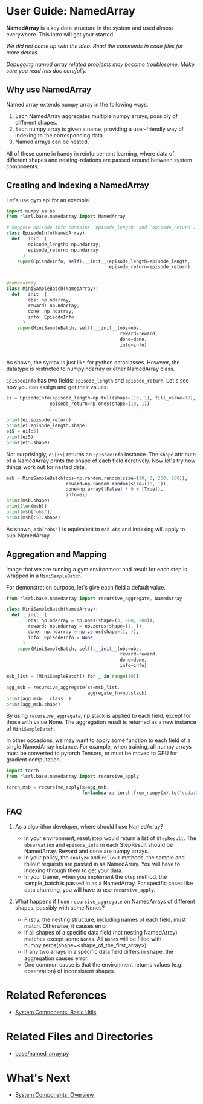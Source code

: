 # User Guide: NamedArray

**NamedArray** is a key data structure in the system and used almost everywhere. 
This intro will get your started.

*We did not come up with the idea. Read the comments in code files for more details.*

*Debugging named array related problems may become troublesome. Make sure you read this doc carefully.*

## Why use NamedArray
Named array extends numpy array in the 
following ways.
1. Each NamedArray aggregates multiple numpy arrays, possibly of different shapes.
2. Each numpy array is given a name, providing a user-friendly way of indexing to the corresponding data.
3. Named arrays can be nested.

All of these come in handy in reinforcement learning, where data of different shapes and nesting-relations
are passed around between system components.

## Creating and Indexing a NamedArray

Let's use gym api for an example.

```python
import numpy as np
from rlsrl.base.namedarray import NamedArray

# Suppose episode info contains `episode_length` and `episode_return`.
class EpisodeInfo(NamedArray):
  def __init__(
        episode_length: np.ndarray,
        episode_return: np.ndarray
      )
    super(EpisodeInfo, self).__init__(episode_length=episode_length,
                                      episode_return=episode_return)


@namedarray
class MiniSampleBatch(NamedArray):
  def __init__(
        obs: np.ndarray,
        reward: np.ndarray,
        done: np.ndarray,
        info: EpisodeInfo
      )
    super(MiniSampleBatch, self).__init__(obs=obs,
                                          reward=reward,
                                          done=done,
                                          info=info)
    
```

As shown, the syntax is just like for python dataclasses. However, the datatype is restricted to numpy.ndarray or other
NamedArray class.

`EpisodeInfo` has two fields: `episode_length` and `episode_return`. Let's see how you can assign and get their 
values.

```python
ei = EpisodeInfo(episode_length=np.full(shape=(10, 1), fill_value=10),
                episode_return=np.ones(shape=(10, 1))
                )

print(ei.episode_return)
print(ei.episode_length.shape)
ei5 = ei[:5]
print(ei5)
print(ei5.shape)
```

Not surprisingly, `ei[:5]` returns an `EpisodeInfo` instance. The `shape` attribute of a NamedArray prints the shape
of each field iteratively. Now let's try how things work out for nested data.

```python
msb = MiniSampleBatch(obs=np.random.random(size=(10, 3, 200, 200)),
                      reward=np.random.random(size=(10, 1)),
                      done=np.array([False] * 9 + [True]),
                      info=ei)
print(msb.shape)
print(len(msb))
print(msb["obs"])
print(msb[:5].shape)
```
As shown, `msb["obs"]` is equivalent to `msb.obs` and indexing will apply to sub-NamedArray.


## Aggregation and Mapping

Image that we are running a gym environment and result for each step is wrapped in a `MiniSampleBatch`. 

For demonstration purpose, let's give each field a default value.

```python
from rlsrl.base.namedarray import recursive_aggregate, NamedArray

class MiniSampleBatch(NamedArray):
  def __init__(
        obs: np.ndarray = np.ones(shape=(3, 200, 200)),
        reward: np.ndarray = np.zeros(shape=(1, )),
        done: np.ndarray = np.zeros(shape=(1, )),
        info: EpisodeInfo = None
      )
    super(MiniSampleBatch, self).__init__(obs=obs,
                                          reward=reward,
                                          done=done,
                                          info=info)

msb_list = [MiniSampleBatch() for _ in range(10)]

agg_msb = recursive_aggregate(xs=msb_list, 
                              aggregate_fn=np.stack)
print(agg_msb.__class__)
print(agg_msb.shape)
```

By using `recursive_aggregate`, np.stack is applied to each field, except for those with value None. The aggregation 
result is returned as a new instance of `MiniSampleBatch`.

In other occasions, we may want to apply some function to each field of a single NamedArray instance. For example,
when training, all numpy arrays must be converted to pytorch Tensors, or must be moved to GPU for gradient computation.

```python
import torch
from rlsrl.base.namedarray import recursive_apply

torch_msb = recursive_apply(x=agg_msb,
                            fn=lambda x: torch.from_numpy(x).to("cuda:0"))
```

## FAQ

1. As a algorithm developer, where should I use NamedArray?
   - In your environment, reset/step would return a list of `StepResult`. The `observation` and `episode_info` in each
     StepResult should be NamedArray. Reward and done are numpy arrays.
   - In your policy, the `analyze` and `rollout` methods, the sample and rollout requests are passed in as NamedArray.
     You will have to indexing through them to get your data.
   - In your trainer, when you implement the `step` method, the sample_batch is passed in as a NamedArray. For specific
     cases like data chunking, you will have to use `recursive_apply`.

2. What happens if I use `recursive_aggregate` on NamedArrays of different shapes, possibly with some Nones?
    - Firstly, the nesting structure, including names of each field, must match. Otherwise, it causes error.
    - If all shapes of a specific data field (not nesting NamedArray) matches except some `None`s. All `None`s 
      will be filled with numpy.zeros(shape=<shape_of_the_first_array>).
    - If any two arrays in a specific data field differs in shape, the aggregation causes error. 
    - One common cause is that the environment returns values (e.g. observation) of inconsistent shapes.

# Related References
- [System Components: Basic Utils](../09_basic_utils.md)

# Related Files and Directories
- [base/named_array.py](../../src/rlsrl/base/named_array.py)

# What's Next
- [System Components: Overview](../00_system_overview.md)